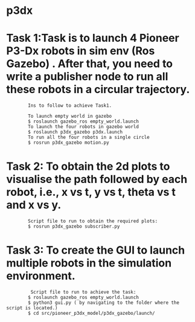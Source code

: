 # p3dx

# Task 1:Task is to launch 4 Pioneer P3-Dx robots in sim env (Ros Gazebo) . After that, you need to write a publisher node to run all these robots in a circular trajectory.
            Ins to follow to achieve Task1.
            
            To launch empty world in gazebo
            $ roslaunch gazebo_ros empty_world.launch
            To launch the four robots in gazebo world
            $ roslaunch p3dx_gazebo p3dx.launch
            To run all the four robots in a single circle
            $ rosrun p3dx_gazebo motion.py

# Task 2: To obtain the 2d plots to visualise the path followed by each robot, i.e., x vs t, y vs t, theta vs t and x vs y. 
            Script file to run to obtain the required plots:
            $ rosrun p3dx_gazebo subscriber.py

# Task 3: To create the GUI to launch multiple robots in the simulation environment.
 
             Script file to run to achieve the task:
            $ roslaunch gazebo_ros empty_world.launch
            $ python3 gui.py ( by navigating to the folder where the script is located.)
            $ cd src/pioneer_p3dx_model/p3dx_gazebo/launch/














